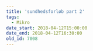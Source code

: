 ```yaml
---
title: 'sundhedsforløb part 2'
tags:
  - Mikro
date_start: 2018-04-12T15:00:00
date_end: 2018-04-12T16:30:00
old_id: 7008
---
```

